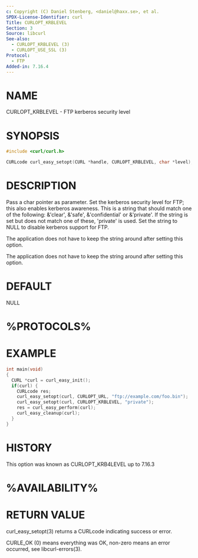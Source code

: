 ```yaml
---
c: Copyright (C) Daniel Stenberg, <daniel@haxx.se>, et al.
SPDX-License-Identifier: curl
Title: CURLOPT_KRBLEVEL
Section: 3
Source: libcurl
See-also:
  - CURLOPT_KRBLEVEL (3)
  - CURLOPT_USE_SSL (3)
Protocol:
  - FTP
Added-in: 7.16.4
---
```


# NAME

CURLOPT_KRBLEVEL - FTP kerberos security level

# SYNOPSIS

~~~c
#include <curl/curl.h>

CURLcode curl_easy_setopt(CURL *handle, CURLOPT_KRBLEVEL, char *level);
~~~

# DESCRIPTION

Pass a char pointer as parameter. Set the kerberos security level for FTP;
this also enables kerberos awareness. This is a string that should match one
of the following: &'clear', &'safe', &'confidential' or &'private'. If the
string is set but does not match one of these, 'private' is used. Set the
string to NULL to disable kerberos support for FTP.

The application does not have to keep the string around after setting this
option.

The application does not have to keep the string around after setting this
option.

# DEFAULT

NULL

# %PROTOCOLS%

# EXAMPLE

~~~c
int main(void)
{
  CURL *curl = curl_easy_init();
  if(curl) {
    CURLcode res;
    curl_easy_setopt(curl, CURLOPT_URL, "ftp://example.com/foo.bin");
    curl_easy_setopt(curl, CURLOPT_KRBLEVEL, "private");
    res = curl_easy_perform(curl);
    curl_easy_cleanup(curl);
  }
}
~~~

# HISTORY

This option was known as CURLOPT_KRB4LEVEL up to 7.16.3

# %AVAILABILITY%

# RETURN VALUE

curl_easy_setopt(3) returns a CURLcode indicating success or error.

CURLE_OK (0) means everything was OK, non-zero means an error occurred, see
libcurl-errors(3).
